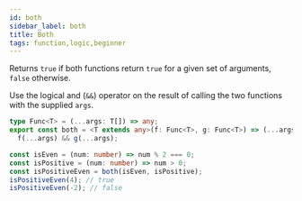 ```yaml
---
id: both
sidebar_label: both
title: Both
tags: function,logic,beginner
---
```


Returns `true` if both functions return `true` for a given set of arguments, `false` otherwise.

Use the logical and (`&&`) operator on the result of calling the two functions with the supplied `args`.

```ts
type Func<T> = (...args: T[]) => any;
export const both = <T extends any>(f: Func<T>, g: Func<T>) => (...args: T[]) =>
  f(...args) && g(...args);
```

```ts
const isEven = (num: number) => num % 2 === 0;
const isPositive = (num: number) => num > 0;
const isPositiveEven = both(isEven, isPositive);
isPositiveEven(4); // true
isPositiveEven(-2); // false
```

